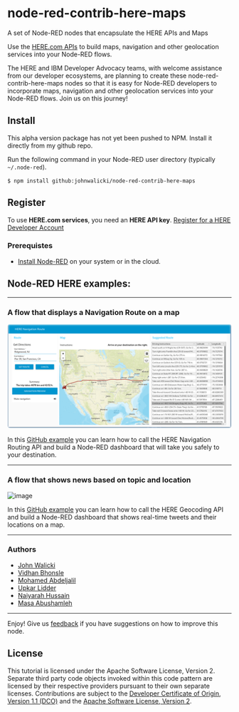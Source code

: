 # node-red-contrib-here-maps
A set of Node-RED nodes that encapsulate the HERE APIs and Maps

Use the [HERE.com APIs](https://developer.here.com/documentation) to build maps, navigation and other geolocation services into your Node-RED flows.

The HERE and IBM Developer Advocacy teams, with welcome assistance from our developer ecosystems, are planning to create these node-red-contrib-here-maps nodes so that it is easy for Node-RED developers to incorporate maps, navigation and other geolocation services into your Node-RED flows.  Join us on this journey!

## Install

This alpha version package has not yet been pushed to NPM.  Install it directly from my github repo.

Run the following command in your Node-RED user directory (typically `~/.node-red`).
```
$ npm install github:johnwalicki/node-red-contrib-here-maps
```

## Register

To use **HERE.com services**, you need an **HERE API key**.  [Register for a HERE Developer Account](https://developer.here.com/sign-up?create=Freemium-Basic)

### Prerequistes

- [Install Node-RED](https://nodered.org/docs/getting-started/) on your system or in the cloud.

## Node-RED HERE examples:
---
### A flow that displays a Navigation Route on a map

![HERE Navigation Dashboard](https://raw.githubusercontent.com/johnwalicki/Node-RED-HERE-Navigation/master/screenshots/Node-RED-HERE-Navigation-dashboard.png?raw=true "HERE Navigation Dashboard")

In this [GitHub example](https://github.com/johnwalicki/Node-RED-HERE-Navigation) you can learn how to call the HERE Navigation Routing API and build a Node-RED dashboard that will take you safely to your destination.

---
### A flow that shows news based on topic and location
![image](https://user-images.githubusercontent.com/36239840/91075370-04780200-e64f-11ea-8cd3-cd2f6cfb2bbd.png)

In this [GitHub example](https://github.com/nerdingitout/Node-RED-HERE) you can learn how to call the HERE Geocoding API and build a Node-RED dashboard that shows real-time tweets and their locations on a map.

---
### Authors

- [John Walicki](https://github.com/johnwalicki)
- [Vidhan Bhonsle](https://github.com/vidhanbhonsle)
- [Mohamed Abdeljalil](https://github.com/igalilu)
- [Upkar Lidder](https://github.com/lidderupk)
- [Naiyarah Hussain](https://github.com/naisofly)
- [Masa Abushamleh](https://github.com/nerdingitout)

___

Enjoy!  Give us [feedback](https://github.com/johnwalicki/node-red-contrib-here-maps/issues) if you have suggestions on how to improve this node.

## License

This tutorial is licensed under the Apache Software License, Version 2.  Separate third party code objects invoked within this code pattern are licensed by their respective providers pursuant to their own separate licenses. Contributions are subject to the [Developer Certificate of Origin, Version 1.1 (DCO)](https://developercertificate.org/) and the [Apache Software License, Version 2](http://www.apache.org/licenses/LICENSE-2.0.txt).
